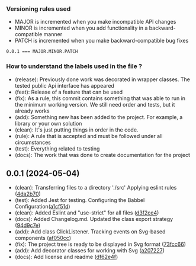 ### Versioning rules used

- MAJOR is incremented when you make incompatible API changes
- MINOR is incremented when you add functionality in a backward-compatible manner
- PATCH is incremented when you make backward-compatible bug fixes

```
0.0.1 === MAJOR.MINOR.PATCH
```

### How to understand the labels used in the file ?

- (release): Previously done work was decorated in wrapper classes. The tested public Api interface has appeared
- (feat): Release of a feature that can be used
- (fix): As a rule, this commit contains something that was able to run in the minimum working version. We still need order and tests, but it already works
- (add): Something new has been added to the project. For example, a library or your own solution
- (clean): It's just putting things in order in the code.
- (rule): A rule that is accepted and must be followed under all circumstances
- (test): Everything related to testing
- (docs): The work that was done to create documentation for the project

## 0.0.1 (2024-05-04)

- (clean): Transferring files to a directory './src' Applying eslint rules ([4da2b70](https://github.com/AvdienkoSergey/design-software/commit/4da2b70fe60effd1bf1efa527737b9ecc8be64ed))
- (test): Added Jest for testing. Configuring the Babbel Configuration([a1cf51d](https://github.com/AvdienkoSergey/design-software/commit/a1cf51dc3b0e66f5ef52e0e3378ed9d44cc1950f))
- (clean): Added Eslint and "use-strict" for all files ([d3f2ce4](https://github.com/AvdienkoSergey/design-software/commit/d3f2ce49085cfe0eb121befd5a9eb034fc2e51b5))
- (docs): Added Changelog.md. Updated the class export strategy ([94d9c7e](https://github.com/AvdienkoSergey/design-software/commit/94d9c7effe456a4eb624e6b4929b1eeed4321291))
- (add): Add class ClickListener. Tracking events on Svg-based components ([af050cc](https://github.com/AvdienkoSergey/design-software/commit/af050cc18d89c9e45fdd3bbc2506c8aea605d43e))
- (fix): The project tree is ready to be displayed in Svg format ([73fcc66](https://github.com/AvdienkoSergey/design-software/commit/73fcc66cd179779fb752375c736785a2b14711ee))
- (add): Add decorator classes for working with Svg ([a207227](https://github.com/AvdienkoSergey/design-software/commit/a20722726345d1c6bf929c1cd79acbaf98ee909d))
- (docs): Add license and readme ([df62e4f](https://github.com/AvdienkoSergey/design-software/commit/df62e4f15657c17e11b9183ee0a463ced5f8b0d3))
